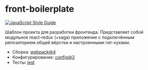 # front-boilerplate
[![JavaScript Style Guide](https://img.shields.io/badge/code_style-modul-brightgreen.svg)](https://github.com/brcportal2/eslint-config-modul)

Шаблон проекта для разработки фронтенда. Представляет собой модульное react-redux (+saga) приложение с подключённым репозиторием общей вёрстки и настроенными гит-хуками.

- Сборка: [webpack@4](https://github.com/webpack/webpack)
- Конфигурирование: [config@3](https://github.com/lorenwest/node-config)
- Тесты: [jest](https://jestjs.io/)

